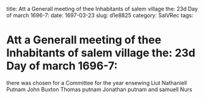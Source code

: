 title: Att a Generall meeting of thee Inhabitants of salem village the: 23d Day of march 1696-7:
date: 1697-03-23
slug: d1e8825
category: SalVRec
tags: 


<div markdown class="doc" id="d1e8825">


# Att a Generall meeting of thee Inhabitants of salem village the: 23d Day of march 1696-7: 

there was chosen for a Committee for the year ensewing Liut Nathaniell Putnam John Buxton Thomas putnam Jonathan putnam and samuell Nurs
</div>